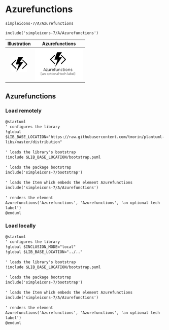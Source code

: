 # Azurefunctions


```text
simpleicons-7/A/Azurefunctions
```

```text
include('simpleicons-7/A/Azurefunctions')
```



| Illustration | Azurefunctions |
| :---: | :---: |
| ![illustration for Illustration](../../simpleicons-7/A/Azurefunctions.png) | ![illustration for Azurefunctions](../../simpleicons-7/A/Azurefunctions.Local.png) |




## Azurefunctions

### Load remotely
```plantuml
@startuml
' configures the library
!global $LIB_BASE_LOCATION="https://raw.githubusercontent.com/tmorin/plantuml-libs/master/distribution"

' loads the library's bootstrap
!include $LIB_BASE_LOCATION/bootstrap.puml

' loads the package bootstrap
include('simpleicons-7/bootstrap')

' loads the Item which embeds the element Azurefunctions
include('simpleicons-7/A/Azurefunctions')

' renders the element
Azurefunctions('Azurefunctions', 'Azurefunctions', 'an optional tech label')
@enduml
```

### Load locally
```plantuml
@startuml
' configures the library
!global $INCLUSION_MODE="local"
!global $LIB_BASE_LOCATION="../.."

' loads the library's bootstrap
!include $LIB_BASE_LOCATION/bootstrap.puml

' loads the package bootstrap
include('simpleicons-7/bootstrap')

' loads the Item which embeds the element Azurefunctions
include('simpleicons-7/A/Azurefunctions')

' renders the element
Azurefunctions('Azurefunctions', 'Azurefunctions', 'an optional tech label')
@enduml
```

